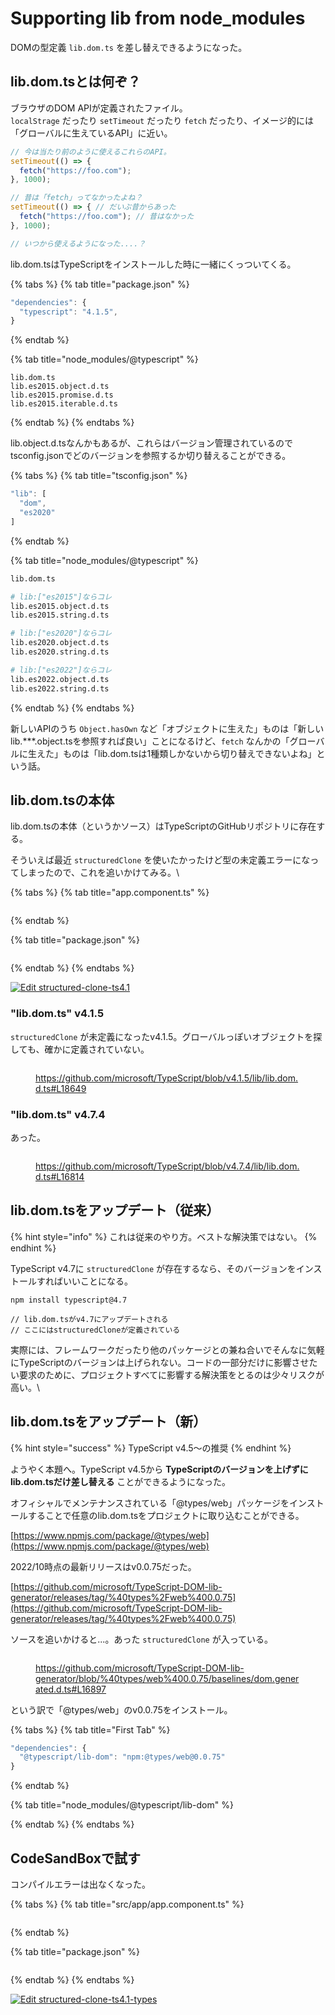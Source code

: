 # Supporting lib from node\_modules

DOMの型定義 `lib.dom.ts` を差し替えできるようになった。

## lib.dom.tsとは何ぞ？

ブラウザのDOM APIが定義されたファイル。\
`localStrage` だったり `setTimeout` だったり `fetch` だったり、イメージ的には「グローバルに生えているAPI」に近い。

```javascript
// 今は当たり前のように使えるこれらのAPI。
setTimeout(() => {
  fetch("https://foo.com");
}, 1000);

// 昔は「fetch」ってなかったよね？
setTimeout(() => { // だいぶ昔からあった
  fetch("https://foo.com"); // 昔はなかった
}, 1000);

// いつから使えるようになった....？
```

lib.dom.tsはTypeScriptをインストールした時に一緒にくっついてくる。

{% tabs %}
{% tab title="package.json" %}
```javascript
"dependencies": {
  "typescript": "4.1.5",
}
```
{% endtab %}

{% tab title="node_modules/@typescript" %}
```shell
lib.dom.ts
lib.es2015.object.d.ts
lib.es2015.promise.d.ts
lib.es2015.iterable.d.ts
```
{% endtab %}
{% endtabs %}

lib.object.d.tsなんかもあるが、これらはバージョン管理されているのでtsconfig.jsonでどのバージョンを参照するか切り替えることができる。

{% tabs %}
{% tab title="tsconfig.json" %}
```javascript
"lib": [
  "dom",
  "es2020"
]
```
{% endtab %}

{% tab title="node_modules/@typescript" %}
```bash
lib.dom.ts

# lib:["es2015"]ならコレ
lib.es2015.object.d.ts
lib.es2015.string.d.ts

# lib:["es2020"]ならコレ
lib.es2020.object.d.ts
lib.es2020.string.d.ts

# lib:["es2022"]ならコレ
lib.es2022.object.d.ts
lib.es2022.string.d.ts
```
{% endtab %}
{% endtabs %}

新しいAPIのうち `Object.hasOwn` など「オブジェクトに生えた」ものは「新しいlib.\*\*\*.object.tsを参照すれば良い」ことになるけど、`fetch` なんかの「グローバルに生えた」ものは「lib.dom.tsは1種類しかないから切り替えできないよね」という話。

## lib.dom.tsの本体

lib.dom.tsの本体（というかソース）はTypeScriptのGitHubリポジトリに存在する。

そういえば最近 `structuredClone` を使いたかったけど型の未定義エラーになってしまったので、これを追いかけてみる。\


{% tabs %}
{% tab title="app.component.ts" %}
<figure><img src="../../.gitbook/assets/スクリーンショット 2022-10-10 12.01.40.png" alt=""><figcaption></figcaption></figure>
{% endtab %}

{% tab title="package.json" %}
<figure><img src="../../.gitbook/assets/スクリーンショット 2022-10-10 12.02.56.png" alt=""><figcaption></figcaption></figure>
{% endtab %}
{% endtabs %}

[![Edit structured-clone-ts4.1](https://codesandbox.io/static/img/play-codesandbox.svg)](https://codesandbox.io/s/structured-clone-ts4-1-o9hshq?fontsize=14\&hidenavigation=1\&theme=dark)

### "lib.dom.ts" v4.1.5

`structuredClone` が未定義になったv4.1.5。グローバルっぽいオブジェクトを探しても、確かに定義されていない。

<figure><img src="../../.gitbook/assets/スクリーンショット 2022-10-10 12.06.44.png" alt=""><figcaption><p><a href="https://github.com/microsoft/TypeScript/blob/v4.1.5/lib/lib.dom.d.ts#L18649">https://github.com/microsoft/TypeScript/blob/v4.1.5/lib/lib.dom.d.ts#L18649</a></p></figcaption></figure>

### "lib.dom.ts" v4.7.4

あった。

<figure><img src="../../.gitbook/assets/スクリーンショット 2022-10-10 10.59.18.png" alt=""><figcaption><p><a href="https://github.com/microsoft/TypeScript/blob/v4.7.4/lib/lib.dom.d.ts#L16814">https://github.com/microsoft/TypeScript/blob/v4.7.4/lib/lib.dom.d.ts#L16814</a></p></figcaption></figure>

## lib.dom.tsをアップデート（従来）

{% hint style="info" %}
これは従来のやり方。ベストな解決策ではない。
{% endhint %}

TypeScript v4.7に `structuredClone` が存在するなら、そのバージョンをインストールすればいいことになる。

```
npm install typescript@4.7

// lib.dom.tsがv4.7にアップデートされる
// ここにはstructuredCloneが定義されている
```

実際には、フレームワークだったり他のパッケージとの兼ね合いでそんなに気軽にTypeScriptのバージョンは上げられない。コードの一部分だけに影響させたい要求のために、プロジェクトすべてに影響する解決策をとるのは少々リスクが高い。\


## lib.dom.tsをアップデート（新）

{% hint style="success" %}
TypeScript v4.5〜の推奨
{% endhint %}

ようやく本題へ。TypeScript v4.5から **TypeScriptのバージョンを上げずにlib.dom.tsだけ差し替える** ことができるようになった。

オフィシャルでメンテナンスされている「@types/web」パッケージをインストールすることで任意のlib.dom.tsをプロジェクトに取り込むことができる。

[https://www.npmjs.com/package/@types/web](https://www.npmjs.com/package/@types/web)

2022/10時点の最新リリースはv0.0.75だった。

[https://github.com/microsoft/TypeScript-DOM-lib-generator/releases/tag/%40types%2Fweb%400.0.75](https://github.com/microsoft/TypeScript-DOM-lib-generator/releases/tag/%40types%2Fweb%400.0.75)

ソースを追いかけると...。あった `structuredClone` が入っている。

<figure><img src="../../.gitbook/assets/スクリーンショット 2022-10-10 11.42.09.png" alt=""><figcaption><p><a href="https://github.com/microsoft/TypeScript-DOM-lib-generator/blob/%40types/web%400.0.75/baselines/dom.generated.d.ts#L16897">https://github.com/microsoft/TypeScript-DOM-lib-generator/blob/%40types/web%400.0.75/baselines/dom.generated.d.ts#L16897</a></p></figcaption></figure>

という訳で「@types/web」のv0.0.75をインストール。

{% tabs %}
{% tab title="First Tab" %}
```javascript
"dependencies": {
  "@typescript/lib-dom": "npm:@types/web@0.0.75"
}
```
{% endtab %}

{% tab title="node_modules/@typescript/lib-dom" %}

{% endtab %}
{% endtabs %}

## CodeSandBoxで試す

コンパイルエラーは出なくなった。

{% tabs %}
{% tab title="src/app/app.component.ts" %}
<figure><img src="../../.gitbook/assets/スクリーンショット 2022-10-10 11.44.04.png" alt=""><figcaption></figcaption></figure>
{% endtab %}

{% tab title="package.json" %}
<figure><img src="../../.gitbook/assets/スクリーンショット 2022-10-10 11.58.11.png" alt=""><figcaption></figcaption></figure>
{% endtab %}
{% endtabs %}

[![Edit structured-clone-ts4.1-types](https://codesandbox.io/static/img/play-codesandbox.svg)](https://codesandbox.io/s/structured-clone-ts4-1-types-zbsiyx?fontsize=14\&hidenavigation=1\&theme=dark)
